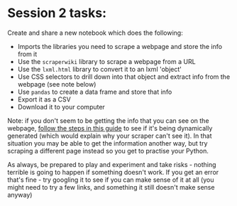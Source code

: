 # Session 2 tasks:

Create and share a new notebook which does the following:

* Imports the libraries you need to scrape a webpage and store the info from it
* Use the `scraperwiki` library to scrape a webpage from a URL
* Use the `lxml.html` library to convert it to an lxml 'object'
* Use CSS selectors to drill down into that object and extract info from the webpage (see note below)
* Use `pandas` to create a data frame and store that info
* Export it as a CSV
* Download it to your computer

Note: if you don't seem to be getting the info that you can see on the webpage, [follow the steps in this guide](https://onlinejournalismblog.com/2017/05/10/how-to-find-data-behind-chart-map-using-inspector/) to see if it's being dynamically generated (which would explain why your scraper can't see it). In that situation you may be able to get the information another way, but try scraping a different page instead so you get to practise your Python.

As always, be prepared to play and experiment and take risks - nothing terrible is going to happen if something doesn't work. If you get an error that's fine - try googling it to see if you can make sense of it at all (you might need to try a few links, and something it still doesn't make sense anyway)
